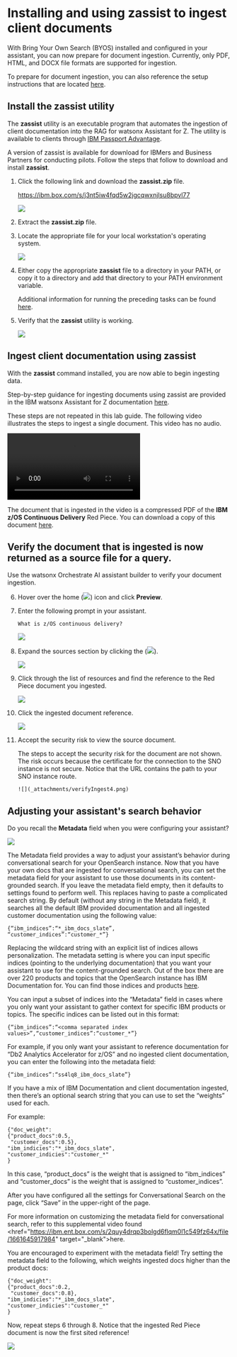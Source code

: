 # Installing and using zassist to ingest client documents
With Bring Your Own Search (BYOS) installed and configured in your assistant, you can now prepare for document ingestion. Currently, only PDF, HTML, and DOCX file formats are supported for ingestion. 


To prepare for document ingestion, you can also reference the setup instructions that are located <a href="https://ibmdocs-test.dcs.ibm.com/docs/en/watsonx/waz/2.0?topic=install-zassist-ingest-data" target="_blank">here</a>.

## Install the zassist utility
The **zassist** utility is an executable program that automates the ingestion of client documentation into the RAG for watsonx Assistant for Z. The utility is available to clients through <a href="https://www.ibm.com/software/passportadvantage/pao_customer.html" target="_blank">IBM Passport Advantage</a>.

A version of zassist is available for download for IBMers and Business Partners for conducting pilots. Follow the steps that follow to download and install **zassist**.

1. Click the following link and download the **zassist.zip** file.
   
    <a href="https://ibm.box.com/s/j3nt5iw4fqd5w2jgcqwxnjlsu8bpvl77" target="_blank">https://ibm.box.com/s/j3nt5iw4fqd5w2jgcqwxnjlsu8bpvl77</a>

    ![](_attachments/zassistDownload.png)

2. Extract the **zassist.zip** file.
3. Locate the appropriate file for your local workstation's operating system.

    ![](_attachments/zasstZIPFile.png)

4. Either copy the appropriate **zassist** file to a directory in your PATH, or copy it to a directory and add that directory to your PATH environment variable.

    Additional information for running the preceding tasks can be found <a href="https://www.ibm.com/docs/en/watsonx/waz/2.x?topic=data-installing-zassist#tasktask_w13_lhf_4bc__steps__1" target="_blank">here</a>.

5. Verify that the **zassist** utility is working.

    ![](_attachments/zassistRunning.png)

## Ingest client documentation using **zassist**
With the **zassist** command installed, you are now able to begin ingesting data. 

Step-by-step guidance for ingesting documents using zassist are provided in the IBM watsonx Assistant for Z documentation <a href="https://www.ibm.com/docs/en/watsonx/waz/2.x?topic=data-ingesting" target="_blank">here</a>.

These steps are not repeated in this lab guide. The following video illustrates the steps to ingest a single document. This video has no audio.

![type:video](_videos/zassitIngest-final.mp4)

The document that is ingested in the video is a compressed PDF of the **IBM z/OS Continuous Delivery** Red Piece. You can download a copy of this document <a href="https://github.com/IBM/SalesEnablement-L4-watsonx-AssistantForZ/blob/main/docs/Setup/_sampleDocs/redp5340-compressed.pdf" target="_blank">here</a>.

## Verify the document that is ingested is now returned as a source file for a query.
Use the watsonx Orchestrate AI assistant builder to verify your document ingestion.

6. Hover over the home (![](_attachments/homeIcon.png)) icon and click **Preview**.
7. Enter the following prompt in your assistant.

    ```
    What is z/OS continuous delivery?
    ```

    ![](_attachments/verifyIngest0.png)

8. Expand the sources section by clicking the (![](_attachments/downArrowIcon.png)).
   
    ![](_attachments/verifyIngest1.png)

9. Click through the list of resources and find the reference to the Red Piece document you ingested.

    ![](_attachments/verifyIngest2.png)

10. Click the ingested document reference.

    ![](_attachments/verifyIngest3.png)

11. Accept the security risk to view the source document.

    The steps to accept the security risk for the document are not shown. The risk occurs because the certificate for the connection to the SNO instance is not secure. Notice that the URL contains the path to your SNO instance route.

        ![](_attachments/verifyIngest4.png)

 ## Adjusting your assistant's search behavior
 Do you recall the **Metadata** field when you were configuring your assistant?

![](_attachments/genAISettings2.png)

The Metadata field provides a way to adjust your assistant’s behavior during conversational search for your OpenSearch instance. Now that you have your own docs that are ingested for conversational search, you can set the metadata field for your assistant to use those documents in its content-grounded search. If you leave the metadata field empty, then it defaults to settings found to perform well. This replaces having to paste a complicated search string.
By default (without any string in the Metadata field), it searches all the default IBM provided documentation and all ingested customer documentation using the following value:

```
{“ibm_indices”:“*_ibm_docs_slate”,
“customer_indices”:“customer_*”}
```

Replacing the wildcard string with an explicit list of indices allows personalization. The metadata setting is where you can input specific indices (pointing to the underlying documentation) that you want your assistant to use for the content-grounded search. Out of the box there are over 220 products and topics that the OpenSearch instance has IBM Documentation for. You can find those indices and products <a href="https://ibm.box.com/s/anioal2xuwbsck8v3l4r48juzh9tbcqn" target="_blank">here</a>.

You can input a subset of indices into the “Metadata” field in cases where you only want your assistant to gather context for specific IBM products or topics. The specific indices can be listed out in this format:

```
{“ibm_indices”:“<comma separated index values>”,“customer_indices”:“customer_*”}
```

For example, if you only want your assistant to reference documentation for “Db2 Analytics Accelerator for z/OS” and no ingested client documentation, you can enter the following into the metadata field:

```
{“ibm_indices”:“ss4lq8_ibm_docs_slate”}
```

If you have a mix of IBM Documentation and client documentation ingested, then there’s an optional search string that you can use to set the “weights” used for each. 

For example:

```
{"doc_weight":
{"product_docs":0.5,
 "customer_docs":0.5},
"ibm_indicies":"*_ibm_docs_slate",
"customer_indicies":"customer_*"
}
```

In this case, “product_docs” is the weight that is assigned to “ibm_indices” and “customer_docs” is the weight that is assigned to “customer_indices”.

After you have configured all the settings for Conversational Search on the page, click “Save” in the upper-right of the page.

For more information on customizing the metadata field for conversational search, refer to this supplemental video found <href="https://ibm.ent.box.com/s/2quy4drqp3bolgd6flqm0l1c549fz64x/file/1661645917984" target="_blank">here</a>.

You are encouraged to experiment with the metadata field!
Try setting the metadata field to the following, which weights ingested docs higher than the product docs:

```
{"doc_weight":
{"product_docs":0.2,
 "customer_docs":0.8},
"ibm_indicies":"*_ibm_docs_slate",
"customer_indicies":"customer_*"
}
```

Now, repeat steps 6 through 8. Notice that the ingested Red Piece document is now the first sited reference!

![](_attachments/verifyIngest5.png)

